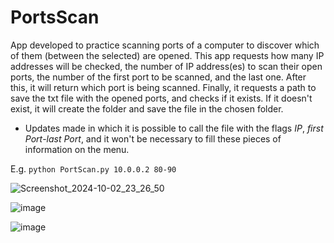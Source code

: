 # PortsScan
App developed to practice scanning ports of a computer to discover which of them (between the selected) are opened.
This app requests how many IP addresses will be checked, the number of IP address(es) to scan their open ports, the number of the first port to be scanned, and the last one. After this, it will return which port is being scanned. Finally, it requests a path to save the txt file with the opened ports, and checks if it exists. If it doesn't exist, it will create the folder and save the file in the chosen folder.

- Updates made in which it is possible to call the file with the flags *IP*, *first Port*-*last Port*, and it won't be necessary to fill these pieces of information on the menu.

    
 E.g. `python PortScan.py 10.0.0.2 80-90`

![Screenshot_2024-10-02_23_26_50](https://github.com/user-attachments/assets/0e730884-c134-41ef-afde-db2837f6bb21)


![image](https://github.com/Marcelofcdantas/PortsScan/assets/65692996/ba2aa6a2-714e-4a4a-8a49-109aa7a2945c)


![image](https://github.com/Marcelofcdantas/PortsScan/assets/65692996/bb32a127-f34c-4aa7-bbf3-cc73e5555d3c)

